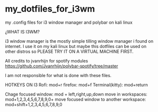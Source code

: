 # my_dotfiles_for_i3wm
my .config files for i3 window manager and polybar on kali linux

¿WHAT IS I3WM?

i3 window manager is the mostly simple tilling window manager i found on internet. I use it on my kali linux but maybe this dotfiles can be used on other distros so PLEASE TRY IT ON A VIRTUAL MACHINE FIRST. 

All credits to jvanrhijn for spotify modules 
https://github.com/Jvanrhijn/polybar-spotify/tree/master


I am not responsible for what is done with these files.


HOTKEYS ON I3
Rofi: mod+r
firefox: mod+f
Terminal(kitty): mod+return

Chage focused window: mod + left,right,up,down
move in workspaces: mod+1,2,3,4,5,6,7,8,9,0+
move focused window to another workspace: mod+shift+1,2,3,4,5,6,7,8,9,0
